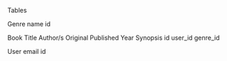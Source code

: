 Tables

Genre
name
id

Book
Title
Author/s
Original Published Year
Synopsis
id
user_id
genre_id

User
email
id
